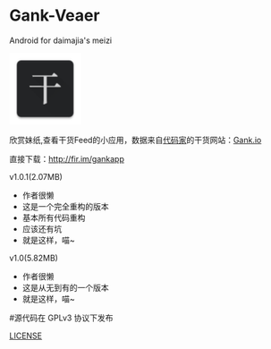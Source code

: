 # Gank-Veaer
Android for daimajia's meizi

<img src="/app/src/main/res/mipmap-xhdpi/gank_launcher.png" width="128" height="128" />

欣赏妹纸,查看干货Feed的小应用，数据来自[代码家](https://github.com/daimajia)的干货网站：[Gank.io](http://gank.io)


直接下载：http://fir.im/gankapp

v1.0.1(2.07MB)

* 作者很懒
* 这是一个完全重构的版本
* 基本所有代码重构
* 应该还有坑
* 就是这样，喵~

v1.0(5.82MB)

* 作者很懒
* 这是从无到有的一个版本
* 就是这样，喵~

#源代码在 GPLv3 协议下发布

[LICENSE](/LICENSE)